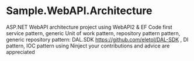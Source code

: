 # Sample.WebAPI.Architecture
ASP.NET WebAPI architecture project using
WebAPI2 & EF Code first 
service pattern,
generic Unit of work pattern,
repository pattern pattern,
generic repository pattern:
DAL.SDK
https://github.com/eletol/DAL-SDK
,
DI pattern,
IOC pattern using Ninject
your contributions and advice are appreciated
